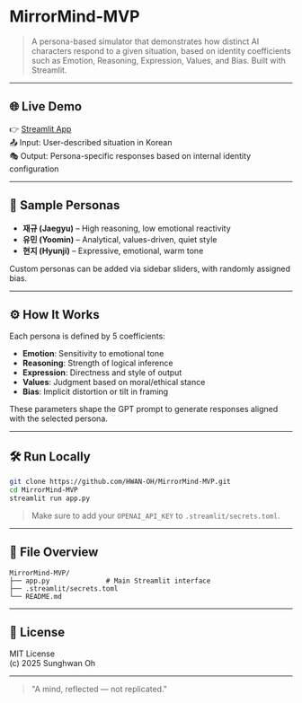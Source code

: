 # MirrorMind-MVP

> A persona-based simulator that demonstrates how distinct AI characters respond to a given situation, based on identity coefficients such as Emotion, Reasoning, Expression, Values, and Bias. Built with Streamlit.

---

## 🌐 Live Demo

👉 [Streamlit App](https://hwan-oh-mirrormind-mvp.streamlit.app)  
📤 Input: User-described situation in Korean  
🎭 Output: Persona-specific responses based on internal identity configuration

---

## 🧠 Sample Personas

- **재규 (Jaegyu)** – High reasoning, low emotional reactivity
- **유민 (Yoomin)** – Analytical, values-driven, quiet style
- **현지 (Hyunji)** – Expressive, emotional, warm tone

Custom personas can be added via sidebar sliders, with randomly assigned bias.

---

## ⚙️ How It Works

Each persona is defined by 5 coefficients:
- **Emotion**: Sensitivity to emotional tone
- **Reasoning**: Strength of logical inference
- **Expression**: Directness and style of output
- **Values**: Judgment based on moral/ethical stance
- **Bias**: Implicit distortion or tilt in framing

These parameters shape the GPT prompt to generate responses aligned with the selected persona.

---

## 🛠️ Run Locally

```bash
git clone https://github.com/HWAN-OH/MirrorMind-MVP.git
cd MirrorMind-MVP
streamlit run app.py
```

> Make sure to add your `OPENAI_API_KEY` to `.streamlit/secrets.toml`.

---

## 📎 File Overview

```
MirrorMind-MVP/
├── app.py              # Main Streamlit interface
├── .streamlit/secrets.toml
└── README.md
```

---

## 📜 License

MIT License  
(c) 2025 Sunghwan Oh

---

> "A mind, reflected — not replicated."
